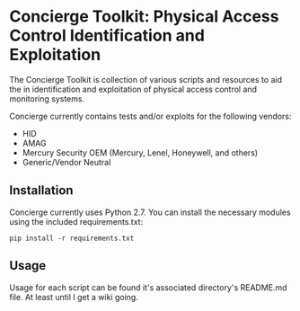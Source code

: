 # Concierge Toolkit: Physical Access Control Identification and Exploitation  
The Concierge Toolkit is collection of various scripts and resources to aid the in identification and exploitation of physical access control and monitoring systems.  
  
Concierge currently contains tests and/or exploits for the following vendors:
* HID  
* AMAG  
* Mercury Security OEM (Mercury, Lenel, Honeywell, and others)  
* Generic/Vendor Neutral  
  
## Installation
Concierge currently uses Python 2.7. You can install the necessary modules using the included requirements.txt:
```
pip install -r requirements.txt
```
  
## Usage  
Usage for each script can be found it's associated directory's README.md file. At least until I get a wiki going.  
